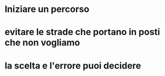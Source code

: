 # Iniziare un percorso
# evitare le strade che portano in posti che non vogliamo

# la scelta e l'errore puoi decidere

<!--stackedit_data:
eyJoaXN0b3J5IjpbMTM5Njk0NTE4NCwtMTM2OTExNTEyNCwtMT
QzNTA2MDU4NywtMTA4MDEwODQxNywtODQ1MDk4NjE3XX0=
-->